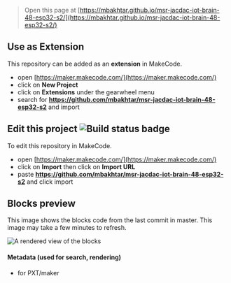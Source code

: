 
> Open this page at [https://mbakhtar.github.io/msr-jacdac-iot-brain-48-esp32-s2/](https://mbakhtar.github.io/msr-jacdac-iot-brain-48-esp32-s2/)

## Use as Extension

This repository can be added as an **extension** in MakeCode.

* open [https://maker.makecode.com/](https://maker.makecode.com/)
* click on **New Project**
* click on **Extensions** under the gearwheel menu
* search for **https://github.com/mbakhtar/msr-jacdac-iot-brain-48-esp32-s2** and import

## Edit this project ![Build status badge](https://github.com/mbakhtar/msr-jacdac-iot-brain-48-esp32-s2/workflows/MakeCode/badge.svg)

To edit this repository in MakeCode.

* open [https://maker.makecode.com/](https://maker.makecode.com/)
* click on **Import** then click on **Import URL**
* paste **https://github.com/mbakhtar/msr-jacdac-iot-brain-48-esp32-s2** and click import

## Blocks preview

This image shows the blocks code from the last commit in master.
This image may take a few minutes to refresh.

![A rendered view of the blocks](https://github.com/mbakhtar/msr-jacdac-iot-brain-48-esp32-s2/raw/master/.github/makecode/blocks.png)

#### Metadata (used for search, rendering)

* for PXT/maker
<script src="https://makecode.com/gh-pages-embed.js"></script><script>makeCodeRender("{{ site.makecode.home_url }}", "{{ site.github.owner_name }}/{{ site.github.repository_name }}");</script>
